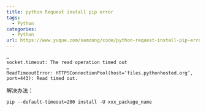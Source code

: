 ```yaml
---
title: python Request install pip error
tags: 
  - Python
categories:
  - Python
url: https://www.yuque.com/samzong/code/python-request-install-pip-error
---
```


```log
…
socket.timeout: The read operation timed out
…
ReadTimeoutError: HTTPSConnectionPool(host=‘files.pythonhosted.org’, port=443): Read timed out.
```

解决办法：

`pip --default-timeout=200 install -U xxx_package_name`
